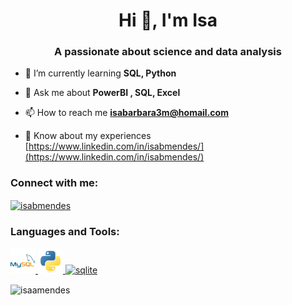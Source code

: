 <h1 align="center">Hi 👋, I'm Isa</h1>
<h3 align="center">A passionate about science and data analysis</h3>

- 🌱 I’m currently learning **SQL, Python**

- 💬 Ask me about **PowerBI , SQL, Excel**

- 📫 How to reach me **isabarbara3m@homail.com**

- 📄 Know about my experiences [https://www.linkedin.com/in/isabmendes/](https://www.linkedin.com/in/isabmendes/)

<h3 align="left">Connect with me:</h3>
<p align="left">
<a href="https://linkedin.com/in/isabmendes" target="blank"><img align="center" src="https://raw.githubusercontent.com/rahuldkjain/github-profile-readme-generator/master/src/images/icons/Social/linked-in-alt.svg" alt="isabmendes" height="30" width="40" /></a>
</p>

<h3 align="left">Languages and Tools:</h3>
<p align="left"> <a href="https://www.mysql.com/" target="_blank" rel="noreferrer"> <img src="https://raw.githubusercontent.com/devicons/devicon/master/icons/mysql/mysql-original-wordmark.svg" alt="mysql" width="40" height="40"/> </a> <a href="https://www.python.org" target="_blank" rel="noreferrer"> <img src="https://raw.githubusercontent.com/devicons/devicon/master/icons/python/python-original.svg" alt="python" width="40" height="40"/> </a> <a href="https://www.sqlite.org/" target="_blank" rel="noreferrer"> <img src="https://www.vectorlogo.zone/logos/sqlite/sqlite-icon.svg" alt="sqlite" width="40" height="40"/> </a> </p>

<p><img align="center" src="https://github-readme-stats.vercel.app/api/top-langs?username=isaamendes&show_icons=true&locale=en&layout=compact" alt="isaamendes" /></p>











<!---
- 👋 Hi, I’m @isaamendes
- 👀 I’m interested in ...
- 🌱 I’m currently learning ...
- 💞️ I’m looking to collaborate on ...
- 📫 How to reach me ...
- 😄 Pronouns: ...
- ⚡ Fun fact: ...

<!---
isaamendes/isaamendes is a ✨ special ✨ repository because its `README.md` (this file) appears on your GitHub profile.
You can click the Preview link to take a look at your changes.
--->
